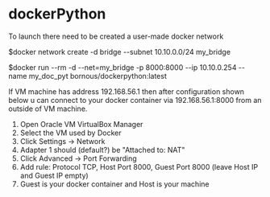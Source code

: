 # dockerPython

To launch there need to be created a user-made docker network

$docker network create -d bridge --subnet 10.10.0.0/24 my_bridge

$docker run --rm -d --net=my_bridge -p 8000:8000 --ip 10.10.0.254 --name my_doc_pyt bornous/dockerpython:latest

If VM machine has address 192.168.56.1 then after configuration shown below u can connect to your docker container via 192.168.56.1:8000 from an outside of VM machine.

   1. Open Oracle VM VirtualBox Manager
   2. Select the VM used by Docker
   3. Click Settings -> Network
   4. Adapter 1 should (default?) be "Attached to: NAT"
   5. Click Advanced -> Port Forwarding
   6. Add rule: Protocol TCP, Host Port 8000, Guest Port 8000 (leave Host IP and Guest IP empty)
   7. Guest is your docker container and Host is your machine
